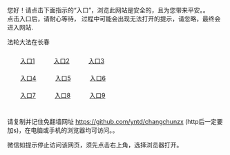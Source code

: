 您好！请点击下面指示的“入口”，浏览此网站是安全的，且为您带来平安。。 <br/>
点击入口后，请耐心等待， 过程中可能会出现无法打开的提示，请忽略，最终会进入网站. </br>

法轮大法在长春<br/>
<div style="padding:10px"><a style="margin:20px" target="_blank" href="https://dwp2g17je1f59.cloudfront.net/2Qpsp?elcizbwn" id="ccLink1" rel="nofollow">入口1</a> <a target="_blank" style="margin:20px" href="https://d3hihwapqo29vn.cloudfront.net/2Qpsp?vyghmga" id="ccLink2" rel="nofollow">入口2</a> <a style="margin:20px" target="_blank" href="https://dqw3n0vjiuc0f.cloudfront.net/2Qpsp?efkhqchh" id="ccLink3" rel="nofollow">入口3</a></div>

<div style="padding:10px" ><a style="margin:20px" target="_blank" href="https://dwp2g17je1f59.cloudfront.net/2Qpsp?elcizbwn" id="ccLink4" rel="nofollow">入口4</a> <a style="margin:20px" href="https://d3hihwapqo29vn.cloudfront.net/2Qpsp?vyghmga" target="_blank" id="ccLink5" rel="nofollow">入口5</a> <a style="margin:20px" href="https://dqw3n0vjiuc0f.cloudfront.net/2Qpsp?efkhqchh" target="_blank" id="ccLink6" rel="nofollow">入口6</a></div>

<div style="padding:10px"><a style="margin:20px" target="_blank" href="https://dwp2g17je1f59.cloudfront.net/2Qpsp?elcizbwn" id="ccLink7" rel="nofollow">入口7</a> <a style="margin:20px" href="https://d3hihwapqo29vn.cloudfront.net/2Qpsp?vyghmga" target="_blank" id="ccLink8" rel="nofollow">入口8</a> <a style="margin:20px" target="_blank" href="https://dqw3n0vjiuc0f.cloudfront.net/2Qpsp?efkhqchh" id="ccLink9" rel="nofollow">入口9</a></div>

<br/>



请复制并记住免翻墙网址 https://github.com/yntd/changchunzx (http后一定要加s)，在电脑或手机的浏览器均可访问。。<br/>

微信如提示停止访问该网页，须先点击右上角，选择浏览器打开。
